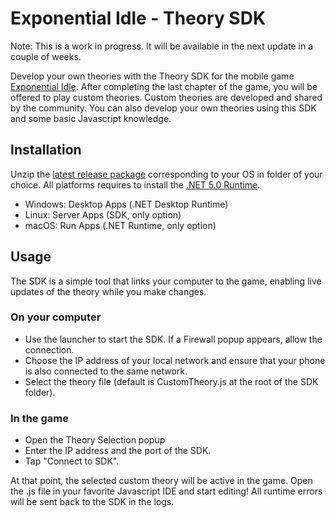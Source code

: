 # Exponential Idle - Theory SDK

Note: This is a work in progress. It will be available in the next update in a couple of weeks.

Develop your own theories with the Theory SDK for the mobile game [Exponential Idle](https://conicgames.github.io/exponentialidle/). 
After completing the last chapter of the game, you will be offered to play custom theories. Custom theories are developed and shared by the community. You can also develop your own theories using this SDK and some basic Javascript knowledge.

## Installation
Unzip the [latest release package](https://github.com/conicgames/theory-sdk/releases/latest) corresponding to your OS in folder of your choice. All platforms requires to install the [.NET 5.0 Runtime](https://dotnet.microsoft.com/download/dotnet/5.0/runtime).
- Windows: Desktop Apps (.NET Desktop Runtime)
- Linux: Server Apps (SDK, only option)
- macOS: Run Apps (.NET Runtime, only option)


## Usage
The SDK is a simple tool that links your computer to the game, enabling live updates of the theory while you make changes.

### On your computer
- Use the launcher to start the SDK. If a Firewall popup appears, allow the connection.
- Choose the IP address of your local network and ensure that your phone is also connected to the same network.
- Select the theory file (default is CustomTheory.js at the root of the SDK folder).

### In the game
- Open the Theory Selection popup
- Enter the IP address and the port of the SDK.
- Tap "Connect to SDK".

At that point, the selected custom theory will be active in the game. Open the .js file in your favorite Javascript IDE and start editing! All runtime errors will be sent back to the SDK in the logs.
